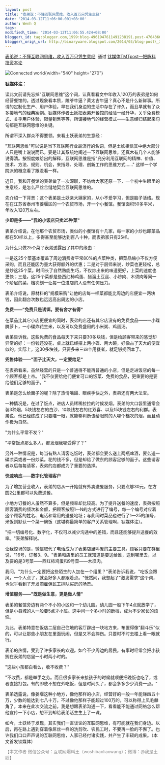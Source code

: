 ```yaml
--- 
layout: post 
title: "表弟说：不懂互联网思维，收入百万只凭生意经"
date: '2014-03-12T11:06:00.001+08:00' 
author: Wenh Q
tags:
modified\_time: '2014-03-12T11:06:55.424+08:00' 
blogger\_id: tag:blogger.com,1999:blog-4961947611491238191.post-4704366134031223326
blogger\_orig\_url: http://binaryware.blogspot.com/2014/03/blog-post\_3795.html
---
```

[表弟说：不懂互联网思维，收入百万只凭生意经](http://www.tmtpost.com/98408.html)  通过
[钛媒体TMTpost—把脉科技资本论](http://www.tmtpost.com/)
<div dir="ltr" style="margin-top: 15px;">

<div style="color: #303030; font-size: 14px; line-height: 20px;">

![](http://www.tmtpost.com/wp-content/uploads/2014/03/139458933611.jpg "Connected world"){width="540"
height="270"}

</div>

**[钛媒体](http://www.tmtpost.com/ "钛媒体")注：**



读此文前请先忘掉"互联网思维"这个词，认真看看文中年收入120万的表弟是如何经营餐馆的。透过现象看本质，雕爷牛逼？黄太吉牛逼？真心不是什么新鲜事。所谓的定制化生产、用户体验，早在我们身边的生活中存在了许久，而且早就有了众多接地气的经典案例。钛媒体作者土妖把表弟开餐馆的经验一经升华，关乎免费模式、关乎用户体验，限量销售等等，所谓接地气的经营模式——生意经归结起来句句都是互联网思维的关键。



所谓不深入群众不得要领。来看土妖表弟的生意经：







"互联网思维"可以说是当下互联网行业最流行的名词，但是土妖相信其中绝大部分人只是嘴上说说而已，要是让其系统地阐述一下互联网思维，还真木有几个人能够说得清。按照度娘给出的解释，互联网思维是指"充分利用互联网的精神、价值、技术、方法、规则、机会，来指导、处理、创新工作的思维方式......"
这样一个学院派的概念看了跟没看一样。



近日，我和开餐馆的表弟做了一次深聊，不妨给大家还原一下，一个初中生眼里的生意经，是怎么严丝合缝地契合互联网思维的。



先介绍一下背景：这个表弟是土妖亲大姨家的，从小不爱学习，但是脑子活络。现在在江苏省泰州市姜堰区的一个农贸市场，开一个小餐馆。餐馆面积50多平米，年收入120万左右。

<div style="color: #303030; font-size: 14px; line-height: 20px;">




</div>

<div style="color: #303030; font-size: 14px; line-height: 20px;">

**少即是多——"我的小饭店只卖25种菜"**

</div>





表弟介绍说，在他那个农贸市场，类似的小餐馆有十几家，每一家的小炒也即菜品都在50样以上，多得甚至能够达到百八十种，而表弟家只有25样。



为什么只做25个菜？表弟透露出了其中的缘由：



一是这25个菜基本覆盖了周边消费者平常80%的点菜种类，把菜品缩小不仅方便采购，而且还能因为量大获得额外的优惠；二是对于厨师来说，炒菜也更轻松，总是炒这25个菜，时间长了自然熟能生巧，不仅炒出来的味道更好，上菜的速度也更快；三是，这25个菜都是些西红柿鸡蛋、醋溜土豆丝、小炒肉、木须肉等同一个阶层的菜，档次划一让每一位进店的人没有任何压力。



表弟介绍说，原材料的"规模采购"让他的店每一样菜都能比周边的店便宜一两块钱，因此翻台次数也远远高出周边的小店。
<div style="color: #303030; font-size: 14px; line-height: 20px;">




</div>

<div style="color: #303030; font-size: 14px; line-height: 20px;">

**免费——"免费只是诱饵，要有舍才有得"**

</div>





在菜品比其它小店更便宜的同时，表弟的店还有其它店没有的免费食品——一小碟腌萝卜，一小碟炸花生米，以及可以免费盛用的小米粥、鸡蛋汤。



表弟告诉我，这些免费的食品每天下来只要30多块钱，但是给顾客带来的感觉却异常的好：一份钱还没花，桌上就已经摆上两小碟、两大碗，好像占了天大的便宜似的。实际上，这30多块钱，只要多来三四个用餐者，就足够捞回本了。
<div style="color: #303030; font-size: 14px; line-height: 20px;">




</div>

<div style="color: #303030; font-size: 14px; line-height: 20px;">

**兜售体验——"面子比天大，一定要给足"**

</div>





在表弟看来，虽然经营的只是一个普通得不能再普通的小店，但是走进饭店的每一个顾客都是上帝。"我不仅要给他们便宜可口的饭菜、免费的食品，更重要的是要给他们足够的面子。"



表弟是怎么给面子的呢？除了热情嘴甜、眼疾手快之外，表弟还有两大法宝。



一种情况是，在过了饭点，进店人员稀稀拉拉的时候发烟。表弟的大口袋里通常会装3种烟，5块钱左右的白沙、10块钱左右的红双喜、以及15块钱左右的利群。表弟说，他已经练成了只要瞄一眼，就能够判断该给眼前的人哪个档次的烟，而且动作极为自然。



"为什么平常不发？"



"平常饭点那么多人，都发烟我哪受得了？"



另外一种情况是，每当有熟人请客吃饭时，表弟都会要么送上两瓶啤酒，要么送一碟凉菜或者一份炒菜。花的钱不多，但是却给了做东的顾客足够的面子。这些请客者以后每每请客，表弟的店都成为了重要的选择。
<div style="color: #303030; font-size: 14px; line-height: 20px;">




</div>

<div style="color: #303030; font-size: 14px; line-height: 20px;">

**快速响应——数字化管理客户**

</div>





为了增加营业收入，表弟的店从一开始就有外卖送餐服务，只要点够30元，在方圆2公里都可以免费送餐。



小地方订餐的人虽然不算多，但是频率却比较高。为了提升送餐的速度，表弟按照顾客消费的频次和金额，把顾客按照1—N的方式进行了编号，每一个编号对应着这个顾客的姓名、电话和常用的送餐地址；与此同时菜品也进行了1—25的编号，米饭则默认一个菜一碗饭（这堪称最简单的客户关系管理啊，钛媒体注）。



"把一切编号化、数字化，不仅可以减少沟通中的差错，而且还能够提升送餐的效率。"表弟解释说。



让我惊讶的是，微信取代了电话成为了表弟店里叫餐的主要工具。顾客只要在群里说，"16号，订餐3、9。"表弟和店里的员工就知道是要送给谁，送到哪里去，以及要的是3号菜——西红柿鸡蛋和9号菜——木须肉。



我问，"为什么一定要把这些陌生的人加在一个组里？"表弟告诉我说，"吃饭会跟风，一个人点了，就会好多人都跟着点。"恍然间，我想起了"激发需求"这个词，也似乎看到了开发商雇佣民工排队买房的场景。
<div style="color: #303030; font-size: 14px; line-height: 20px;">




</div>

<div style="color: #303030; font-size: 14px; line-height: 20px;">

**增值服务——"既是做生意，更是做人情"**

</div>





表弟的餐馆旁边有两个不小的小区和一个幼儿园。幼儿园一般下午4点就放学了，但是小县城的人一般要5点才小班。这中间一个多小时的断档，成为不少家长的烦恼。



为此，表弟特意在饭店二层自己住地的客厅辟出一块地方来，布置得像"翻斗乐"似的，可以让那些小朋友在里面玩闹，但是又不会摔伤。只要时不时去楼上看一眼就行。



表弟的热情，受到了许多家长的欢迎。如今不少周边的居民，有事时经常会把小孩搁在表弟的店里一小时两小时的。



"这些小孩都白看么，收不收费？"



"不收费，都是举手之劳。而且很多家长来接孩子的时候就顺便把晚饭也吃了，或者直接打包。有的即使不想在外吃饭，但是时间久了，都会多多少少消费一点。"



表弟透露说，像姜堰这种小地方，像他那样的小店，经营好的一般一年能赚四五十万，少数的能达到七八十万，不过像他那样子能超过100万的，可以称得上凤毛麟角了。本来在此次交流之前，我是想跟表弟沟通一下，看看能不能通过网络怎么帮他宣传一下小店，想不到却给表弟活生生上了一课。



如今，土妖终于发现，其实我们一直谈论的互联网思维，有可能就在我们身边。以后，再在路上遇到穿着像屌丝一样的洗剪吹、农民工时，不要再一脸的不懈了。也许我们口口声声说的互联网思维，人家已经付诸实践，并产生了丰硕的成果。（本文首发钛媒体）
<div style="color: #303030; font-size: 14px; line-height: 20px;">




</div>

<div style="color: #303030; font-size: 14px; line-height: 20px;">

<span style="color: #888888;">【本文作者
微信公众号：互联网爆料王（woshibaoliaowang）；微博：@我是土妖】</span>

</div>

</div>

